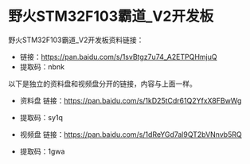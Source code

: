 # 野火STM32F103霸道_V2开发板
野火STM32F103霸道_V2开发板资料链接：
* 链接：https://pan.baidu.com/s/1svBtgz7u74_A2ETPQHmjuQ 
* 提取码：nbnk 




以下是独立的资料盘和视频盘分开的链接，内容与上面一样。
* 资料盘 链接：https://pan.baidu.com/s/1kD25tCdr61Q2YfxX8FBwWg 
* 提取码：sy1q 

* 视频盘 链接：https://pan.baidu.com/s/1dReYGd7al9QT2bVNnvb5RQ 
* 提取码：1gwa 

